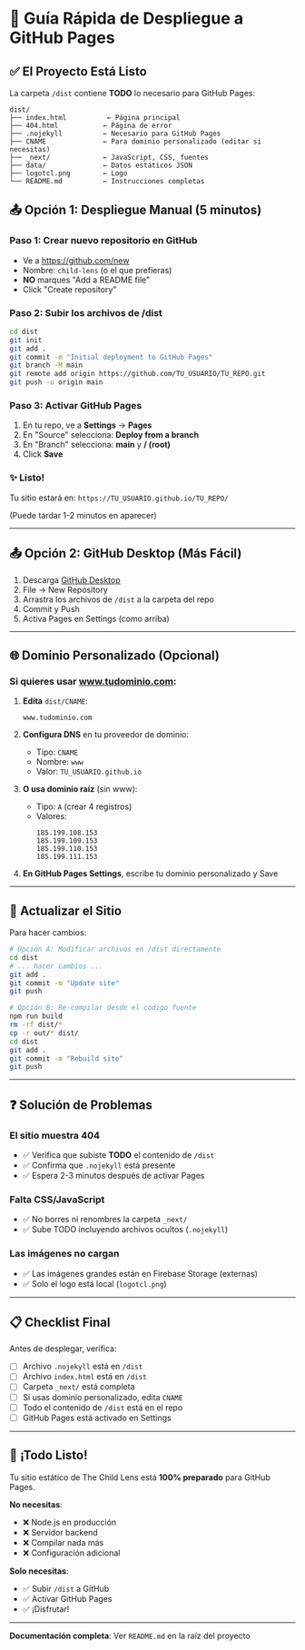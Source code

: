 # 🚀 Guía Rápida de Despliegue a GitHub Pages

## ✅ El Proyecto Está Listo

La carpeta `/dist` contiene **TODO** lo necesario para GitHub Pages:

```
dist/
├── index.html          ← Página principal
├── 404.html           ← Página de error
├── .nojekyll          ← Necesario para GitHub Pages
├── CNAME              ← Para dominio personalizado (editar si necesitas)
├── _next/             ← JavaScript, CSS, fuentes
├── data/              ← Datos estáticos JSON
├── logotcl.png        ← Logo
└── README.md          ← Instrucciones completas
```

## 📤 Opción 1: Despliegue Manual (5 minutos)

### Paso 1: Crear nuevo repositorio en GitHub
- Ve a https://github.com/new
- Nombre: `child-lens` (o el que prefieras)
- **NO** marques "Add a README file"
- Click "Create repository"

### Paso 2: Subir los archivos de /dist

```bash
cd dist
git init
git add .
git commit -m "Initial deployment to GitHub Pages"
git branch -M main
git remote add origin https://github.com/TU_USUARIO/TU_REPO.git
git push -u origin main
```

### Paso 3: Activar GitHub Pages
1. En tu repo, ve a **Settings** → **Pages**
2. En "Source" selecciona: **Deploy from a branch**
3. En "Branch" selecciona: **main** y **/ (root)**
4. Click **Save**

### ✨ Listo!
Tu sitio estará en: `https://TU_USUARIO.github.io/TU_REPO/`

(Puede tardar 1-2 minutos en aparecer)

---

## 📤 Opción 2: GitHub Desktop (Más Fácil)

1. Descarga [GitHub Desktop](https://desktop.github.com/)
2. File → New Repository
3. Arrastra los archivos de `/dist` a la carpeta del repo
4. Commit y Push
5. Activa Pages en Settings (como arriba)

---

## 🌐 Dominio Personalizado (Opcional)

### Si quieres usar www.tudominio.com:

1. **Edita** `dist/CNAME`:
   ```
   www.tudominio.com
   ```

2. **Configura DNS** en tu proveedor de dominio:
   - Tipo: `CNAME`
   - Nombre: `www`
   - Valor: `TU_USUARIO.github.io`

3. **O usa dominio raíz** (sin www):
   - Tipo: `A` (crear 4 registros)
   - Valores:
     ```
     185.199.108.153
     185.199.109.153
     185.199.110.153
     185.199.111.153
     ```

4. **En GitHub Pages Settings**, escribe tu dominio personalizado y Save

---

## 🔄 Actualizar el Sitio

Para hacer cambios:

```bash
# Opción A: Modificar archivos en /dist directamente
cd dist
# ... hacer cambios ...
git add .
git commit -m "Update site"
git push

# Opción B: Re-compilar desde el código fuente
npm run build
rm -rf dist/*
cp -r out/* dist/
cd dist
git add .
git commit -m "Rebuild site"
git push
```

---

## ❓ Solución de Problemas

### El sitio muestra 404
- ✅ Verifica que subiste **TODO** el contenido de `/dist`
- ✅ Confirma que `.nojekyll` está presente
- ✅ Espera 2-3 minutos después de activar Pages

### Falta CSS/JavaScript
- ✅ No borres ni renombres la carpeta `_next/`
- ✅ Sube TODO incluyendo archivos ocultos (`.nojekyll`)

### Las imágenes no cargan
- ✅ Las imágenes grandes están en Firebase Storage (externas)
- ✅ Solo el logo está local (`logotcl.png`)

---

## 📋 Checklist Final

Antes de desplegar, verifica:

- [ ] Archivo `.nojekyll` está en `/dist`
- [ ] Archivo `index.html` está en `/dist`
- [ ] Carpeta `_next/` está completa
- [ ] Si usas dominio personalizado, edita `CNAME`
- [ ] Todo el contenido de `/dist` está en el repo
- [ ] GitHub Pages está activado en Settings

---

## 🎉 ¡Todo Listo!

Tu sitio estático de The Child Lens está **100% preparado** para GitHub Pages.

**No necesitas**:
- ❌ Node.js en producción
- ❌ Servidor backend
- ❌ Compilar nada más
- ❌ Configuración adicional

**Solo necesitas**:
- ✅ Subir `/dist` a GitHub
- ✅ Activar GitHub Pages
- ✅ ¡Disfrutar!

---

**Documentación completa**: Ver `README.md` en la raíz del proyecto
